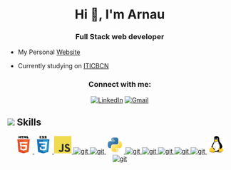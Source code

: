 <h1 align="center">Hi 👋, I'm Arnau</h1>
<h3 align="center">Full Stack web developer</h3>


- My Personal <a href="https://www.arnaumarsino.com" target="_blank">Website</a>
  
- Currently studying on <a href="https://www.linkedin.com/school/iticbcn/" target="_blank">ITICBCN</a>

<h3 align="center">Connect with me:</h3>
<div align="center">

<a href="https://www.linkedin.com/in/arnau-marsino-747a43250/" target="_blank"><img src="https://img.shields.io/badge/LinkedIn-0077B5?style=for-the-badge&logo=linkedin&logoColor=white" alt="LinkedIn"></a>
<a href="mailto:arnaumarsino1@gmail.com" target="_blank"><img src="https://img.shields.io/badge/Gmail-D14836?style=for-the-badge&logo=gmail&logoColor=white" alt="Gmail"></a>

</div>

## <img src="https://media2.giphy.com/media/QssGEmpkyEOhBCb7e1/giphy.gif?cid=ecf05e47a0n3gi1bfqntqmob8g9aid1oyj2wr3ds3mg700bl&rid=giphy.gif" width ="25"><b> Skills</b>

<p align="center"> 
  <a href="https://www.w3.org/html/" target="_blank"> 
    <img src="https://raw.githubusercontent.com/devicons/devicon/master/icons/html5/html5-original-wordmark.svg" alt="html5" width="40" height="40"/> 
  </a>
  <a href="https://www.w3schools.com/css/" target="_blank"> 
    <img src="https://raw.githubusercontent.com/devicons/devicon/master/icons/css3/css3-original-wordmark.svg" alt="css3" width="40" height="40"/> 
  </a> 
    <a href="https://developer.mozilla.org/en-US/docs/Web/JavaScript" target="_blank"> 
    <img src="https://raw.githubusercontent.com/devicons/devicon/master/icons/javascript/javascript-original.svg" alt="javascript" width="40" height="40"/> 
  </a> 
   <a href="https://react.dev/" target="_blank"> 
    <img src="https://www.vectorlogo.zone/logos/reactjs/reactjs-icon.svg" alt="git" width="40" height="40"/> 
  </a>
   <a href="https://tailwindcss.com/" target="_blank"> 
    <img src="https://www.vectorlogo.zone/logos/tailwindcss/tailwindcss-icon.svg" alt="git" width="40" height="40"/> 
  </a>
  <a href="https://www.python.org" target="_blank"> 
    <img src="https://raw.githubusercontent.com/devicons/devicon/master/icons/python/python-original.svg" alt="python" width="40" height="40"/> 
  </a>  
   <a href="https://www.java.com/en/" target="_blank"> 
    <img src="https://www.vectorlogo.zone/logos/java/java-icon.svg" alt="git" width="40" height="40"/> 
  </a>
   </a>
    <a href="https://www.php.net/" target="_blank"> 
    <img src="https://www.vectorlogo.zone/logos/php/php-icon.svg" alt="git" width="40" height="40"/> 
  </a>
   <a href="https://www.mongodb.com/" target="_blank"> 
    <img src="https://www.vectorlogo.zone/logos/mongodb/mongodb-icon.svg" alt="git" width="40" height="40"/> 
  </a>
   <a href="https://www.postgresql.org/" target="_blank"> 
    <img src="https://www.vectorlogo.zone/logos/postgresql/postgresql-icon.svg" alt="git" width="40" height="40"/> 
  </a>
  <a href="https://www.mysql.com/" target="_blank"> 
    <img src="https://www.vectorlogo.zone/logos/mysql/mysql-horizontal.svg" alt="git" width="40" height="40"/> 
  </a>
    <a href="https://www.linux.org/" target="_blank"> 
    <img src="https://raw.githubusercontent.com/devicons/devicon/master/icons/linux/linux-original.svg" alt="linux" width="40" height="40"/> 
  </a> 
  <a href="https://git-scm.com/" target="_blank"> 
    <img src="https://www.vectorlogo.zone/logos/git-scm/git-scm-icon.svg" alt="git" width="40" height="40"/> 
</p>
